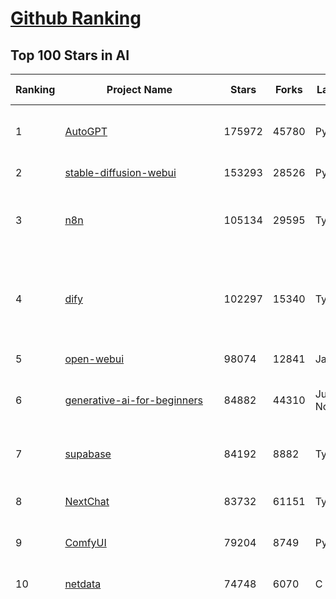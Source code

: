 [Github Ranking](../README.md)
==========

## Top 100 Stars in AI

| Ranking | Project Name | Stars | Forks | Language | Open Issues | Description | Last Commit |
| ------- | ------------ | ----- | ----- | -------- | ----------- | ----------- | ----------- |
| 1 | [AutoGPT](https://github.com/Significant-Gravitas/AutoGPT) | 175972 | 45780 | Python | 142 | AutoGPT is the vision of accessible AI for everyone, to use and to build on. Our mission is to provide the tools, so that you can focus on what matters. | 2025-06-08T23:26:41Z |
| 2 | [stable-diffusion-webui](https://github.com/AUTOMATIC1111/stable-diffusion-webui) | 153293 | 28526 | Python | 2342 | Stable Diffusion web UI | 2025-05-03T06:17:03Z |
| 3 | [n8n](https://github.com/n8n-io/n8n) | 105134 | 29595 | TypeScript | 560 | Fair-code workflow automation platform with native AI capabilities. Combine visual building with custom code, self-host or cloud, 400+ integrations. | 2025-06-07T21:07:16Z |
| 4 | [dify](https://github.com/langgenius/dify) | 102297 | 15340 | TypeScript | 621 | Dify is an open-source LLM app development platform. Dify's intuitive interface combines AI workflow, RAG pipeline, agent capabilities, model management, observability features and more, letting you quickly go from prototype to production. | 2025-06-08T08:40:18Z |
| 5 | [open-webui](https://github.com/open-webui/open-webui) | 98074 | 12841 | JavaScript | 136 | User-friendly AI Interface (Supports Ollama, OpenAI API, ...) | 2025-06-08T22:16:24Z |
| 6 | [generative-ai-for-beginners](https://github.com/microsoft/generative-ai-for-beginners) | 84882 | 44310 | Jupyter Notebook | 4 | 21 Lessons, Get Started Building with Generative AI  🔗 https://microsoft.github.io/generative-ai-for-beginners/ | 2025-06-09T03:53:52Z |
| 7 | [supabase](https://github.com/supabase/supabase) | 84192 | 8882 | TypeScript | 247 | The open source Firebase alternative. Supabase gives you a dedicated Postgres database to build your web, mobile, and AI applications. | 2025-06-09T02:02:53Z |
| 8 | [NextChat](https://github.com/ChatGPTNextWeb/NextChat) | 83732 | 61151 | TypeScript | 636 | ✨ Light and Fast AI Assistant. Support: Web \| iOS \| MacOS \| Android \|  Linux \| Windows | 2025-04-19T08:00:42Z |
| 9 | [ComfyUI](https://github.com/comfyanonymous/ComfyUI) | 79204 | 8749 | Python | 2326 | The most powerful and modular diffusion model GUI, api and backend with a graph/nodes interface. | 2025-06-08T18:15:34Z |
| 10 | [netdata](https://github.com/netdata/netdata) | 74748 | 6070 | C | 162 | The fastest path to AI-powered full stack observability, even for lean teams. | 2025-06-09T00:25:09Z |
| 11 | [funNLP](https://github.com/fighting41love/funNLP) | 73963 | 14871 | Python | 33 | 中英文敏感词、语言检测、中外手机/电话归属地/运营商查询、名字推断性别、手机号抽取、身份证抽取、邮箱抽取、中日文人名库、中文缩写库、拆字词典、词汇情感值、停用词、反动词表、暴恐词表、繁简体转换、英文模拟中文发音、汪峰歌词生成器、职业名称词库、同义词库、反义词库、否定词库、汽车品牌词库、汽车零件词库、连续英文切割、各种中文词向量、公司名字大全、古诗词库、IT词库、财经词库、成语词库、地名词库、历史名人词库、诗词词库、医学词库、饮食词库、法律词库、汽车词库、动物词库、中文聊天语料、中文谣言数据、百度中文问答数据集、句子相似度匹配算法集合、bert资源、文本生成&摘要相关工具、cocoNLP信息抽取工具、国内电话号码正则匹配、清华大学XLORE:中英文跨语言百科知识图谱、清华大学人工智能技术系列报告、自然语言生成、NLU太难了系列、自动对联数据及机器人、用户名黑名单列表、罪名法务名词及分类模型、微信公众号语料、cs224n深度学习自然语言处理课程、中文手写汉字识别、中文自然语言处理 语料/数据集、变量命名神器、分词语料库+代码、任务型对话英文数据集、ASR 语音数据集 + 基于深度学习的中文语音识别系统、笑声检测器、Microsoft多语言数字/单位/如日期时间识别包、中华新华字典数据库及api(包括常用歇后语、成语、词语和汉字)、文档图谱自动生成、SpaCy 中文模型、Common Voice语音识别数据集新版、神经网络关系抽取、基于bert的命名实体识别、关键词(Keyphrase)抽取包pke、基于医疗领域知识图谱的问答系统、基于依存句法与语义角色标注的事件三元组抽取、依存句法分析4万句高质量标注数据、cnocr：用来做中文OCR的Python3包、中文人物关系知识图谱项目、中文nlp竞赛项目及代码汇总、中文字符数据、speech-aligner: 从“人声语音”及其“语言文本”产生音素级别时间对齐标注的工具、AmpliGraph: 知识图谱表示学习(Python)库：知识图谱概念链接预测、Scattertext 文本可视化(python)、语言/知识表示工具：BERT & ERNIE、中文对比英文自然语言处理NLP的区别综述、Synonyms中文近义词工具包、HarvestText领域自适应文本挖掘工具（新词发现-情感分析-实体链接等）、word2word：(Python)方便易用的多语言词-词对集：62种语言/3,564个多语言对、语音识别语料生成工具：从具有音频/字幕的在线视频创建自动语音识别(ASR)语料库、构建医疗实体识别的模型（包含词典和语料标注）、单文档非监督的关键词抽取、Kashgari中使用gpt-2语言模型、开源的金融投资数据提取工具、文本自动摘要库TextTeaser: 仅支持英文、人民日报语料处理工具集、一些关于自然语言的基本模型、基于14W歌曲知识库的问答尝试--功能包括歌词接龙and已知歌词找歌曲以及歌曲歌手歌词三角关系的问答、基于Siamese bilstm模型的相似句子判定模型并提供训练数据集和测试数据集、用Transformer编解码模型实现的根据Hacker News文章标题自动生成评论、用BERT进行序列标记和文本分类的模板代码、LitBank：NLP数据集——支持自然语言处理和计算人文学科任务的100部带标记英文小说语料、百度开源的基准信息抽取系统、虚假新闻数据集、Facebook: LAMA语言模型分析，提供Transformer-XL/BERT/ELMo/GPT预训练语言模型的统一访问接口、CommonsenseQA：面向常识的英文QA挑战、中文知识图谱资料、数据及工具、各大公司内部里大牛分享的技术文档 PDF 或者 PPT、自然语言生成SQL语句（英文）、中文NLP数据增强（EDA）工具、英文NLP数据增强工具 、基于医药知识图谱的智能问答系统、京东商品知识图谱、基于mongodb存储的军事领域知识图谱问答项目、基于远监督的中文关系抽取、语音情感分析、中文ULMFiT-情感分析-文本分类-语料及模型、一个拍照做题程序、世界各国大规模人名库、一个利用有趣中文语料库 qingyun 训练出来的中文聊天机器人、中文聊天机器人seqGAN、省市区镇行政区划数据带拼音标注、教育行业新闻语料库包含自动文摘功能、开放了对话机器人-知识图谱-语义理解-自然语言处理工具及数据、中文知识图谱：基于百度百科中文页面-抽取三元组信息-构建中文知识图谱、masr: 中文语音识别-提供预训练模型-高识别率、Python音频数据增广库、中文全词覆盖BERT及两份阅读理解数据、ConvLab：开源多域端到端对话系统平台、中文自然语言处理数据集、基于最新版本rasa搭建的对话系统、基于TensorFlow和BERT的管道式实体及关系抽取、一个小型的证券知识图谱/知识库、复盘所有NLP比赛的TOP方案、OpenCLaP：多领域开源中文预训练语言模型仓库、UER：基于不同语料+编码器+目标任务的中文预训练模型仓库、中文自然语言处理向量合集、基于金融-司法领域(兼有闲聊性质)的聊天机器人、g2pC：基于上下文的汉语读音自动标记模块、Zincbase 知识图谱构建工具包、诗歌质量评价/细粒度情感诗歌语料库、快速转化「中文数字」和「阿拉伯数字」、百度知道问答语料库、基于知识图谱的问答系统、jieba_fast 加速版的jieba、正则表达式教程、中文阅读理解数据集、基于BERT等最新语言模型的抽取式摘要提取、Python利用深度学习进行文本摘要的综合指南、知识图谱深度学习相关资料整理、维基大规模平行文本语料、StanfordNLP 0.2.0：纯Python版自然语言处理包、NeuralNLP-NeuralClassifier：腾讯开源深度学习文本分类工具、端到端的封闭域对话系统、中文命名实体识别：NeuroNER vs. BertNER、新闻事件线索抽取、2019年百度的三元组抽取比赛：“科学空间队”源码、基于依存句法的开放域文本知识三元组抽取和知识库构建、中文的GPT2训练代码、ML-NLP - 机器学习(Machine Learning)NLP面试中常考到的知识点和代码实现、nlp4han:中文自然语言处理工具集(断句/分词/词性标注/组块/句法分析/语义分析/NER/N元语法/HMM/代词消解/情感分析/拼写检查、XLM：Facebook的跨语言预训练语言模型、用基于BERT的微调和特征提取方法来进行知识图谱百度百科人物词条属性抽取、中文自然语言处理相关的开放任务-数据集-当前最佳结果、CoupletAI - 基于CNN+Bi-LSTM+Attention 的自动对对联系统、抽象知识图谱、MiningZhiDaoQACorpus - 580万百度知道问答数据挖掘项目、brat rapid annotation tool: 序列标注工具、大规模中文知识图谱数据：1.4亿实体、数据增强在机器翻译及其他nlp任务中的应用及效果、allennlp阅读理解:支持多种数据和模型、PDF表格数据提取工具 、 Graphbrain：AI开源软件库和科研工具，目的是促进自动意义提取和文本理解以及知识的探索和推断、简历自动筛选系统、基于命名实体识别的简历自动摘要、中文语言理解测评基准，包括代表性的数据集&基准模型&语料库&排行榜、树洞 OCR 文字识别 、从包含表格的扫描图片中识别表格和文字、语声迁移、Python口语自然语言处理工具集(英文)、 similarity：相似度计算工具包，java编写、海量中文预训练ALBERT模型 、Transformers 2.0 、基于大规模音频数据集Audioset的音频增强 、Poplar：网页版自然语言标注工具、图片文字去除，可用于漫画翻译 、186种语言的数字叫法库、Amazon发布基于知识的人-人开放领域对话数据集 、中文文本纠错模块代码、繁简体转换 、 Python实现的多种文本可读性评价指标、类似于人名/地名/组织机构名的命名体识别数据集 、东南大学《知识图谱》研究生课程(资料)、. 英文拼写检查库 、 wwsearch是企业微信后台自研的全文检索引擎、CHAMELEON：深度学习新闻推荐系统元架构 、 8篇论文梳理BERT相关模型进展与反思、DocSearch：免费文档搜索引擎、 LIDA：轻量交互式对话标注工具 、aili - the fastest in-memory index in the East 东半球最快并发索引 、知识图谱车音工作项目、自然语言生成资源大全 、中日韩分词库mecab的Python接口库、中文文本摘要/关键词提取、汉字字符特征提取器 (featurizer)，提取汉字的特征（发音特征、字形特征）用做深度学习的特征、中文生成任务基准测评 、中文缩写数据集、中文任务基准测评 - 代表性的数据集-基准(预训练)模型-语料库-baseline-工具包-排行榜、PySS3：面向可解释AI的SS3文本分类器机器可视化工具 、中文NLP数据集列表、COPE - 格律诗编辑程序、doccano：基于网页的开源协同多语言文本标注工具 、PreNLP：自然语言预处理库、简单的简历解析器，用来从简历中提取关键信息、用于中文闲聊的GPT2模型：GPT2-chitchat、基于检索聊天机器人多轮响应选择相关资源列表(Leaderboards、Datasets、Papers)、(Colab)抽象文本摘要实现集锦(教程 、词语拼音数据、高效模糊搜索工具、NLP数据增广资源集、微软对话机器人框架 、 GitHub Typo Corpus：大规模GitHub多语言拼写错误/语法错误数据集、TextCluster：短文本聚类预处理模块 Short text cluster、面向语音识别的中文文本规范化、BLINK：最先进的实体链接库、BertPunc：基于BERT的最先进标点修复模型、Tokenizer：快速、可定制的文本词条化库、中文语言理解测评基准，包括代表性的数据集、基准(预训练)模型、语料库、排行榜、spaCy 医学文本挖掘与信息提取 、 NLP任务示例项目代码集、 python拼写检查库、chatbot-list - 行业内关于智能客服、聊天机器人的应用和架构、算法分享和介绍、语音质量评价指标(MOSNet, BSSEval, STOI, PESQ, SRMR)、 用138GB语料训练的法文RoBERTa预训练语言模型 、BERT-NER-Pytorch：三种不同模式的BERT中文NER实验、无道词典 - 有道词典的命令行版本，支持英汉互查和在线查询、2019年NLP亮点回顾、 Chinese medical dialogue data 中文医疗对话数据集 、最好的汉字数字(中文数字)-阿拉伯数字转换工具、 基于百科知识库的中文词语多词义/义项获取与特定句子词语语义消歧、awesome-nlp-sentiment-analysis - 情感分析、情绪原因识别、评价对象和评价词抽取、LineFlow：面向所有深度学习框架的NLP数据高效加载器、中文医学NLP公开资源整理 、MedQuAD：(英文)医学问答数据集、将自然语言数字串解析转换为整数和浮点数、Transfer Learning in Natural Language Processing (NLP) 、面向语音识别的中文/英文发音辞典、Tokenizers：注重性能与多功能性的最先进分词器、CLUENER 细粒度命名实体识别 Fine Grained Named Entity Recognition、 基于BERT的中文命名实体识别、中文谣言数据库、NLP数据集/基准任务大列表、nlp相关的一些论文及代码, 包括主题模型、词向量(Word Embedding)、命名实体识别(NER)、文本分类(Text Classificatin)、文本生成(Text Generation)、文本相似性(Text Similarity)计算等，涉及到各种与nlp相关的算法，基于keras和tensorflow 、Python文本挖掘/NLP实战示例、 Blackstone：面向非结构化法律文本的spaCy pipeline和NLP模型通过同义词替换实现文本“变脸” 、中文 预训练 ELECTREA 模型: 基于对抗学习 pretrain Chinese Model 、albert-chinese-ner - 用预训练语言模型ALBERT做中文NER 、基于GPT2的特定主题文本生成/文本增广、开源预训练语言模型合集、多语言句向量包、编码、标记和实现：一种可控高效的文本生成方法、 英文脏话大列表 、attnvis：GPT2、BERT等transformer语言模型注意力交互可视化、CoVoST：Facebook发布的多语种语音-文本翻译语料库，包括11种语言(法语、德语、荷兰语、俄语、西班牙语、意大利语、土耳其语、波斯语、瑞典语、蒙古语和中文)的语音、文字转录及英文译文、Jiagu自然语言处理工具 - 以BiLSTM等模型为基础，提供知识图谱关系抽取 中文分词 词性标注 命名实体识别 情感分析 新词发现 关键词 文本摘要 文本聚类等功能、用unet实现对文档表格的自动检测，表格重建、NLP事件提取文献资源列表 、 金融领域自然语言处理研究资源大列表、CLUEDatasetSearch - 中英文NLP数据集：搜索所有中文NLP数据集，附常用英文NLP数据集 、medical_NER - 中文医学知识图谱命名实体识别 、(哈佛)讲因果推理的免费书、知识图谱相关学习资料/数据集/工具资源大列表、Forte：灵活强大的自然语言处理pipeline工具集 、Python字符串相似性算法库、PyLaia：面向手写文档分析的深度学习工具包、TextFooler：针对文本分类/推理的对抗文本生成模块、Haystack：灵活、强大的可扩展问答(QA)框架、中文关键短语抽取工具 | 2024-05-10T07:38:24Z |
| 12 | [langflow](https://github.com/langflow-ai/langflow) | 70960 | 6765 | Python | 415 | Langflow is a powerful tool for building and deploying AI-powered agents and workflows. | 2025-06-08T06:45:22Z |
| 13 | [Deep-Live-Cam](https://github.com/hacksider/Deep-Live-Cam) | 70712 | 10037 | Python | 82 | real time face swap and one-click video deepfake with only a single image | 2025-06-08T16:34:27Z |
| 14 | [AppFlowy](https://github.com/AppFlowy-IO/AppFlowy) | 63723 | 4339 | Dart | 986 | Bring projects, wikis, and teams together with AI. AppFlowy is the AI collaborative workspace where you achieve more without losing control of your data. The leading open source Notion alternative. | 2025-06-08T06:43:13Z |
| 15 | [browser-use](https://github.com/browser-use/browser-use) | 62655 | 7064 | Python | 409 | 🌐 Make websites accessible for AI agents. Automate tasks online with ease. | 2025-06-09T01:55:36Z |
| 16 | [lobe-chat](https://github.com/lobehub/lobe-chat) | 62348 | 12985 | TypeScript | 763 | 🤯 Lobe Chat - an open-source, modern-design AI chat framework. Supports Multi AI Providers( OpenAI / Claude 4 / Gemini / Ollama / DeepSeek / Qwen), Knowledge Base (file upload / knowledge management / RAG ), Multi-Modals (Plugins/Artifacts) and Thinking. One-click FREE deployment of your private ChatGPT/ Claude / DeepSeek application. | 2025-06-09T02:27:46Z |
| 17 | [MetaGPT](https://github.com/FoundationAgents/MetaGPT) | 56234 | 6725 | Python | 28 | 🌟 The Multi-Agent Framework: First AI Software Company, Towards Natural Language Programming | 2025-05-16T13:18:18Z |
| 18 | [system-prompts-and-models-of-ai-tools](https://github.com/x1xhlol/system-prompts-and-models-of-ai-tools) | 56081 | 17110 | None | 17 | FULL v0, Cursor, Manus, Same.dev, Lovable, Devin, Replit Agent, Windsurf Agent, VSCode Agent, Dia Browser & Trae AI (And other Open Sourced) System Prompts, Tools & AI Models. | 2025-06-08T12:48:20Z |
| 19 | [ragflow](https://github.com/infiniflow/ragflow) | 54592 | 5299 | Python | 2197 | RAGFlow is an open-source RAG (Retrieval-Augmented Generation) engine based on deep document understanding. | 2025-06-09T03:44:13Z |
| 20 | [gpt-engineer](https://github.com/AntonOsika/gpt-engineer) | 54291 | 7163 | Python | 24 | CLI platform to experiment with codegen. Precursor to: https://lovable.dev | 2025-05-14T10:15:10Z |
| 21 | [awesome-mcp-servers](https://github.com/punkpeye/awesome-mcp-servers) | 53823 | 4078 | None | 22 | A collection of MCP servers. | 2025-06-09T02:34:13Z |
| 22 | [ChatGPT](https://github.com/lencx/ChatGPT) | 53821 | 6115 | Rust | 806 | 🔮 ChatGPT Desktop Application (Mac, Windows and Linux) | 2024-08-29T17:58:11Z |
| 23 | [LLaMA-Factory](https://github.com/hiyouga/LLaMA-Factory) | 51844 | 6272 | Python | 475 | Unified Efficient Fine-Tuning of 100+ LLMs & VLMs (ACL 2024) | 2025-06-09T02:37:43Z |
| 24 | [meilisearch](https://github.com/meilisearch/meilisearch) | 51755 | 2065 | Rust | 193 | A lightning-fast search engine API bringing AI-powered hybrid search to your sites and applications. | 2025-06-06T10:33:06Z |
| 25 | [LLMs-from-scratch](https://github.com/rasbt/LLMs-from-scratch) | 50823 | 7394 | Jupyter Notebook | 6 | Implement a ChatGPT-like LLM in PyTorch from scratch, step by step | 2025-04-20T02:16:18Z |
| 26 | [autogen](https://github.com/microsoft/autogen) | 45683 | 6928 | Python | 505 | A programming framework for agentic AI 🤖 PyPi: autogen-agentchat Discord: https://aka.ms/autogen-discord Office Hour: https://aka.ms/autogen-officehour | 2025-06-06T14:15:56Z |
| 27 | [crawl4ai](https://github.com/unclecode/crawl4ai) | 45194 | 4270 | Python | 144 | 🚀🤖 Crawl4AI: Open-source LLM Friendly Web Crawler & Scraper. Don't be shy, join here: https://discord.gg/jP8KfhDhyN | 2025-06-08T14:02:21Z |
| 28 | [anything-llm](https://github.com/Mintplex-Labs/anything-llm) | 45090 | 4467 | JavaScript | 254 | The all-in-one Desktop & Docker AI application with built-in RAG, AI agents, No-code agent builder, MCP compatibility,  and more. | 2025-06-07T00:39:50Z |
| 29 | [JeecgBoot](https://github.com/jeecgboot/JeecgBoot) | 42965 | 15380 | Java | 18 | 🔥集成完善AIGC应用的低代码平台，旨在帮助企业快速实现低代码开发和构建、部署个性化的 AI 应用。 前后端分离 SpringBoot，SpringCloud，Ant Design&Vue3，Mybatis，Shiro！强大的代码生成器让前后端代码一键生成，无需写任何代码! 成套AI大模型功能: AI模型管理、AI应用、知识库、AI流程编排、AI对话助手等； | 2025-06-09T01:22:29Z |
| 30 | [OpenBB](https://github.com/OpenBB-finance/OpenBB) | 41910 | 3767 | Python | 41 | Investment Research for Everyone, Everywhere. | 2025-06-08T22:56:11Z |
| 31 | [ClickHouse](https://github.com/ClickHouse/ClickHouse) | 41098 | 7367 | C++ | 4073 | ClickHouse® is a real-time analytics database management system | 2025-06-09T02:55:19Z |
| 32 | [kong](https://github.com/Kong/kong) | 40995 | 4933 | Lua | 72 | 🦍 The Cloud-Native API Gateway and AI Gateway. | 2025-06-09T03:31:50Z |
| 33 | [ailearning](https://github.com/apachecn/ailearning) | 40960 | 11566 | Python | 2 | AiLearning：数据分析+机器学习实战+线性代数+PyTorch+NLTK+TF2 | 2024-11-12T16:21:55Z |
| 34 | [ColossalAI](https://github.com/hpcaitech/ColossalAI) | 40942 | 4523 | Python | 426 | Making large AI models cheaper, faster and more accessible | 2025-06-09T01:48:21Z |
| 35 | [airflow](https://github.com/apache/airflow) | 40469 | 15133 | Python | 1132 | Apache Airflow - A platform to programmatically author, schedule, and monitor workflows | 2025-06-08T21:35:28Z |
| 36 | [Flowise](https://github.com/FlowiseAI/Flowise) | 39722 | 20442 | TypeScript | 562 | Build AI Agents, Visually | 2025-06-08T23:49:52Z |
| 37 | [firecrawl](https://github.com/mendableai/firecrawl) | 39608 | 3668 | TypeScript | 179 | 🔥 Turn entire websites into LLM-ready markdown or structured data. Scrape, crawl and extract with a single API. | 2025-06-08T23:52:11Z |
| 38 | [GitHubDaily](https://github.com/GitHubDaily/GitHubDaily) | 38336 | 4001 | None | 360 | 坚持分享 GitHub 上高质量、有趣实用的开源技术教程、开发者工具、编程网站、技术资讯。A list cool, interesting projects of GitHub. | 2025-03-20T08:54:47Z |
| 39 | [quivr](https://github.com/QuivrHQ/quivr) | 37961 | 3641 | Python | 4 | Opiniated RAG for integrating GenAI in your apps 🧠   Focus on your product rather than the RAG. Easy integration in existing products with customisation!  Any LLM: GPT4, Groq, Llama. Any Vectorstore: PGVector, Faiss. Any Files. Anyway you want.  | 2025-06-05T08:58:25Z |
| 40 | [AI-For-Beginners](https://github.com/microsoft/AI-For-Beginners) | 37918 | 7082 | Jupyter Notebook | 24 | 12 Weeks, 24 Lessons, AI for All! | 2025-04-29T16:09:57Z |
| 41 | [photoprism](https://github.com/photoprism/photoprism) | 37598 | 2091 | Go | 425 | AI-Powered Photos App for the Decentralized Web 🌈💎✨ | 2025-06-07T08:19:09Z |
| 42 | [chatgpt-on-wechat](https://github.com/zhayujie/chatgpt-on-wechat) | 37548 | 9273 | Python | 289 | 基于大模型搭建的聊天机器人，同时支持 微信公众号、企业微信应用、飞书、钉钉 等接入，可选择GPT4.1/GPT-4o/GPT-o1/ DeepSeek/Claude/文心一言/讯飞星火/通义千问/ Gemini/GLM-4/Kimi/LinkAI，能处理文本、语音和图片，访问操作系统和互联网，支持基于自有知识库进行定制企业智能客服。 | 2025-06-07T07:30:36Z |
| 43 | [ray](https://github.com/ray-project/ray) | 37415 | 6358 | Python | 3789 | Ray is an AI compute engine. Ray consists of a core distributed runtime and a set of AI Libraries for accelerating ML workloads. | 2025-06-09T03:12:07Z |
| 44 | [Open-Assistant](https://github.com/LAION-AI/Open-Assistant) | 37370 | 3265 | Python | 228 | OpenAssistant is a chat-based assistant that understands tasks, can interact with third-party systems, and retrieve information dynamically to do so. | 2024-08-17T01:55:35Z |
| 45 | [upscayl](https://github.com/upscayl/upscayl) | 37309 | 1718 | TypeScript | 57 | 🆙 Upscayl - #1 Free and Open Source AI Image Upscaler for Linux, MacOS and Windows. | 2025-06-07T20:39:36Z |
| 46 | [MockingBird](https://github.com/babysor/MockingBird) | 36321 | 5254 | Python | 476 | 🚀AI拟声: 5秒内克隆您的声音并生成任意语音内容 Clone a voice in 5 seconds to generate arbitrary speech in real-time | 2024-11-15T05:00:29Z |
| 47 | [MoneyPrinterTurbo](https://github.com/harry0703/MoneyPrinterTurbo) | 36038 | 5122 | Python | 148 | 利用AI大模型，一键生成高清短视频 Generate short videos with one click using AI LLM. | 2025-05-16T03:03:36Z |
| 48 | [google-research](https://github.com/google-research/google-research) | 35726 | 8098 | Jupyter Notebook | 1034 | Google Research | 2025-06-05T19:54:02Z |
| 49 | [ai-hedge-fund](https://github.com/virattt/ai-hedge-fund) | 35201 | 6124 | Python | 7 | An AI Hedge Fund Team | 2025-06-08T19:59:40Z |
| 50 | [chatbox](https://github.com/chatboxai/chatbox) | 35164 | 3368 | TypeScript | 714 | User-friendly Desktop Client App for AI Models/LLMs (GPT, Claude, Gemini, Ollama...) | 2025-06-08T10:27:36Z |
| 51 | [AgentGPT](https://github.com/reworkd/AgentGPT) | 34277 | 9434 | TypeScript | 129 | 🤖 Assemble, configure, and deploy autonomous AI Agents in your browser. | 2025-04-29T01:19:32Z |
| 52 | [gold-miner](https://github.com/xitu/gold-miner) | 34138 | 5043 | None | 8 | 🥇掘金翻译计划，可能是世界最大最好的英译中技术社区，最懂读者和译者的翻译平台： | 2024-04-17T09:44:37Z |
| 53 | [aider](https://github.com/Aider-AI/aider) | 34069 | 3111 | Python | 867 | aider is AI pair programming in your terminal | 2025-06-08T17:19:59Z |
| 54 | [mem0](https://github.com/mem0ai/mem0) | 34019 | 3368 | Python | 326 | Memory for AI Agents; SOTA in AI Agent Memory; Announcing OpenMemory MCP - local and secure memory management. | 2025-06-07T16:19:49Z |
| 55 | [awesome-llm-apps](https://github.com/Shubhamsaboo/awesome-llm-apps) | 33752 | 3841 | Python | 3 | Collection of awesome LLM apps with AI Agents and RAG using OpenAI, Anthropic, Gemini and opensource models. | 2025-06-08T17:53:07Z |
| 56 | [LocalAI](https://github.com/mudler/LocalAI) | 33118 | 2533 | Go | 454 | :robot: The free, Open Source alternative to OpenAI, Claude and others. Self-hosted and local-first. Drop-in replacement for OpenAI,  running on consumer-grade hardware. No GPU required. Runs gguf, transformers, diffusers and many more models architectures. Features: Generate Text, Audio, Video, Images, Voice Cloning, Distributed, P2P inference | 2025-06-08T22:11:46Z |
| 57 | [gpt-pilot](https://github.com/Pythagora-io/gpt-pilot) | 32773 | 3340 | Python | 235 | The first real AI developer | 2025-03-04T06:26:32Z |
| 58 | [crewAI](https://github.com/crewAIInc/crewAI) | 32634 | 4384 | Python | 52 | Framework for orchestrating role-playing, autonomous AI agents. By fostering collaborative intelligence, CrewAI empowers agents to work together seamlessly, tackling complex tasks. | 2025-06-08T23:50:51Z |
| 59 | [mindsdb](https://github.com/mindsdb/mindsdb) | 31831 | 5254 | Python | 82 | AI's query engine - Platform for building AI that can answer questions over large scale federated data. - The only MCP Server you'll ever need | 2025-06-08T18:58:35Z |
| 60 | [spaCy](https://github.com/explosion/spaCy) | 31733 | 4507 | Python | 156 | 💫 Industrial-strength Natural Language Processing (NLP) in Python | 2025-05-28T15:28:05Z |
| 61 | [nacos](https://github.com/alibaba/nacos) | 31542 | 13043 | Java | 258 | an easy-to-use dynamic service discovery, configuration and service management platform for building AI cloud native applications. | 2025-06-09T02:32:37Z |
| 62 | [docling](https://github.com/docling-project/docling) | 31514 | 2014 | Python | 341 | Get your documents ready for gen AI | 2025-06-08T14:52:25Z |
| 63 | [fairseq](https://github.com/facebookresearch/fairseq) | 31512 | 6538 | Python | 1180 | Facebook AI Research Sequence-to-Sequence Toolkit written in Python. | 2025-01-09T16:43:36Z |
| 64 | [chatbot-ui](https://github.com/mckaywrigley/chatbot-ui) | 31489 | 8972 | TypeScript | 171 | AI chat for any model. | 2024-08-03T00:38:07Z |
| 65 | [fabric](https://github.com/danielmiessler/fabric) | 31466 | 3261 | JavaScript | 203 | fabric is an open-source framework for augmenting humans using AI. It provides a modular framework for solving specific problems using a crowdsourced set of AI prompts that can be used anywhere. | 2025-06-07T18:02:02Z |
| 66 | [ruoyi-vue-pro](https://github.com/YunaiV/ruoyi-vue-pro) | 31403 | 6764 | Java | 22 | 🔥 官方推荐 🔥 RuoYi-Vue 全新 Pro 版本，优化重构所有功能。基于 Spring Boot + MyBatis Plus + Vue & Element 实现的后台管理系统 + 微信小程序，支持 RBAC 动态权限、数据权限、SaaS 多租户、Flowable 工作流、三方登录、支付、短信、商城、CRM、ERP、AI 大模型等功能。你的 ⭐️ Star ⭐️，是作者生发的动力！ | 2025-06-07T10:08:04Z |
| 67 | [tabby](https://github.com/TabbyML/tabby) | 31328 | 1495 | Rust | 187 | Self-hosted AI coding assistant | 2025-06-05T20:03:20Z |
| 68 | [netron](https://github.com/lutzroeder/netron) | 30412 | 2915 | JavaScript | 20 | Visualizer for neural network, deep learning and machine learning models | 2025-06-08T17:14:18Z |
| 69 | [khoj](https://github.com/khoj-ai/khoj) | 30277 | 1706 | Python | 75 | Your AI second brain. Self-hostable. Get answers from the web or your docs. Build custom agents, schedule automations, do deep research. Turn any online or local LLM into your personal, autonomous AI (gpt, claude, gemini, llama, qwen, mistral). Get started - free. | 2025-06-09T02:43:49Z |
| 70 | [cursor](https://github.com/getcursor/cursor) | 30234 | 1919 | None | 1778 | The AI Code Editor | 2024-10-13T19:23:26Z |
| 71 | [AI-Expert-Roadmap](https://github.com/AMAI-GmbH/AI-Expert-Roadmap) | 29936 | 2530 | JavaScript | 19 | Roadmap to becoming an Artificial Intelligence Expert in 2022 | 2023-12-31T02:20:16Z |
| 72 | [roop](https://github.com/s0md3v/roop) | 29903 | 6786 | Python | 0 | one-click face swap | 2024-08-19T12:57:17Z |
| 73 | [pytorch-lightning](https://github.com/Lightning-AI/pytorch-lightning) | 29576 | 3506 | Python | 949 | Pretrain, finetune ANY AI model of ANY size on multiple GPUs, TPUs with zero code changes. | 2025-06-09T01:03:00Z |
| 74 | [Mr.-Ranedeer-AI-Tutor](https://github.com/JushBJJ/Mr.-Ranedeer-AI-Tutor) | 29554 | 3378 | None | 13 | A GPT-4 AI Tutor Prompt for customizable personalized learning experiences. | 2024-03-25T13:06:55Z |
| 75 | [cursor-free-vip](https://github.com/yeongpin/cursor-free-vip) | 29302 | 3707 | Python | 453 | [Support 0.49.x]（Reset Cursor AI MachineID & Bypass Higher Token Limit） Cursor Ai ，自动重置机器ID ， 免费升级使用Pro功能: You've reached your trial request limit. / Too many free trial accounts used on this machine. Please upgrade to pro. We have this limit in place to prevent abuse. Please let us know if you believe this is a mistake. | 2025-05-22T02:41:44Z |
| 76 | [exo](https://github.com/exo-explore/exo) | 28408 | 1796 | Python | 346 | Run your own AI cluster at home with everyday devices 📱💻 🖥️⌚ | 2025-03-21T22:23:32Z |
| 77 | [Jobs_Applier_AI_Agent_AIHawk](https://github.com/feder-cr/Jobs_Applier_AI_Agent_AIHawk) | 28291 | 4262 | Python | 11 | AIHawk aims to easy job hunt process by automating the job application process. Utilizing artificial intelligence, it enables users to apply for multiple jobs in a tailored way. | 2025-05-28T13:24:12Z |
| 78 | [agno](https://github.com/agno-agi/agno) | 27931 | 3566 | Python | 80 | Full-stack framework for building Multi-Agent Systems with memory, knowledge and reasoning. | 2025-06-08T20:03:30Z |
| 79 | [so-vits-svc](https://github.com/svc-develop-team/so-vits-svc) | 27191 | 5006 | Python | 21 | SoftVC VITS Singing Voice Conversion | 2023-11-11T13:11:31Z |
| 80 | [continue](https://github.com/continuedev/continue) | 26791 | 2923 | TypeScript | 860 | ⏩ Create, share, and use custom AI code assistants with our open-source IDE extensions and hub of models, rules, prompts, docs, and other building blocks | 2025-06-09T03:42:14Z |
| 81 | [Folo](https://github.com/RSSNext/Folo) | 26475 | 1140 | TypeScript | 176 | 🧡 Follow everything in one place | 2025-06-09T03:35:28Z |
| 82 | [LibreChat](https://github.com/danny-avila/LibreChat) | 26318 | 4618 | TypeScript | 158 | Enhanced ChatGPT Clone: Features Agents, DeepSeek, Anthropic, AWS, OpenAI, Assistants API, Azure, Groq, o1, GPT-4o, Mistral, OpenRouter, Vertex AI, Gemini, Artifacts, AI model switching, message search, Code Interpreter, langchain, DALL-E-3, OpenAPI Actions, Functions, Secure Multi-User Auth, Presets, open-source for self-hosting. Active project. | 2025-06-09T00:33:39Z |
| 83 | [generative-models](https://github.com/Stability-AI/generative-models) | 25988 | 2883 | Python | 265 | Generative Models by Stability AI | 2025-05-20T14:53:33Z |
| 84 | [nx](https://github.com/nrwl/nx) | 25952 | 2530 | TypeScript | 625 | An AI-first build platform that connects everything from your editor to CI. Helping you deliver fast, without breaking things. | 2025-06-09T03:38:36Z |
| 85 | [composio](https://github.com/ComposioHQ/composio) | 25477 | 4416 | Python | 43 | Composio equip's your AI agents & LLMs with 100+ high-quality integrations via function calling | 2025-06-06T09:08:19Z |
| 86 | [llm-app](https://github.com/pathwaycom/llm-app) | 25281 | 627 | Jupyter Notebook | 5 | Ready-to-run cloud templates for RAG, AI pipelines, and enterprise search with live data. 🐳Docker-friendly.⚡Always in sync with Sharepoint, Google Drive, S3, Kafka, PostgreSQL, real-time data APIs, and more. | 2025-05-16T07:58:43Z |
| 87 | [InvokeAI](https://github.com/invoke-ai/InvokeAI) | 25265 | 2569 | TypeScript | 722 | Invoke is a leading creative engine for Stable Diffusion models, empowering professionals, artists, and enthusiasts to generate and create visual media using the latest AI-driven technologies. The solution offers an industry leading WebUI, and serves as the foundation for multiple commercial products. | 2025-06-07T08:37:37Z |
| 88 | [Genesis](https://github.com/Genesis-Embodied-AI/Genesis) | 25233 | 2266 | Python | 104 | A generative world for general-purpose robotics & embodied AI learning. | 2025-06-08T07:53:00Z |
| 89 | [semantic-kernel](https://github.com/microsoft/semantic-kernel) | 24957 | 3921 | C# | 424 | Integrate cutting-edge LLM technology quickly and easily into your apps | 2025-06-08T07:27:08Z |
| 90 | [ai-agents-for-beginners](https://github.com/microsoft/ai-agents-for-beginners) | 24866 | 6696 | Jupyter Notebook | 8 | 11 Lessons to Get Started Building AI Agents | 2025-06-05T14:53:53Z |
| 91 | [FastGPT](https://github.com/labring/FastGPT) | 24636 | 6330 | TypeScript | 550 | FastGPT is a knowledge-based platform built on the LLMs, offers a comprehensive suite of out-of-the-box capabilities such as data processing, RAG retrieval, and visual AI workflow orchestration, letting you easily develop and deploy complex question-answering systems without the need for extensive setup or configuration. | 2025-06-09T02:11:04Z |
| 92 | [qlib](https://github.com/microsoft/qlib) | 24591 | 3797 | Python | 237 | Qlib is an AI-oriented Quant investment platform that aims to use AI tech to empower Quant Research, from exploring ideas to implementing productions. Qlib supports diverse ML modeling paradigms, including supervised learning, market dynamics modeling, and RL, and is now equipped with https://github.com/microsoft/RD-Agent to automate R&D process. | 2025-05-29T07:18:13Z |
| 93 | [PDFMathTranslate](https://github.com/Byaidu/PDFMathTranslate) | 24557 | 2116 | Python | 109 | PDF scientific paper translation with preserved formats - 基于 AI 完整保留排版的 PDF 文档全文双语翻译，支持 Google/DeepL/Ollama/OpenAI 等服务，提供 CLI/GUI/MCP/Docker/Zotero | 2025-06-08T12:04:23Z |
| 94 | [kratos](https://github.com/go-kratos/kratos) | 24425 | 4087 | Go | 16 | Your ultimate Go microservices framework for the cloud-native era. | 2025-06-01T18:48:42Z |
| 95 | [modular](https://github.com/modular/modular) | 24202 | 2617 | Mojo | 678 | The Modular Platform (includes MAX & Mojo) | 2025-06-08T14:13:05Z |
| 96 | [qdrant](https://github.com/qdrant/qdrant) | 24031 | 1649 | Rust | 329 | Qdrant - High-performance, massive-scale Vector Database and Vector Search Engine for the next generation of AI. Also available in the cloud https://cloud.qdrant.io/ | 2025-06-08T21:55:34Z |
| 97 | [500-AI-Machine-learning-Deep-learning-Computer-vision-NLP-Projects-with-code](https://github.com/ashishpatel26/500-AI-Machine-learning-Deep-learning-Computer-vision-NLP-Projects-with-code) | 24018 | 5733 | None | 42 | 500 AI Machine learning Deep learning Computer vision NLP Projects with code | 2024-07-26T13:06:49Z |
| 98 | [Warp](https://github.com/warpdotdev/Warp) | 23653 | 466 | None | 2940 | Warp is a modern, Rust-based terminal with AI built in so you and your team can build great software, faster. | 2025-05-16T13:30:24Z |
| 99 | [facefusion](https://github.com/facefusion/facefusion) | 23288 | 3620 | Python | 0 | Industry leading face manipulation platform | 2025-06-04T20:29:48Z |
| 100 | [Chat2DB](https://github.com/CodePhiliaX/Chat2DB) | 23226 | 2521 | Java | 0 | 🔥🔥🔥AI-driven database tool and SQL client, The hottest GUI client, supporting MySQL, Oracle, PostgreSQL, DB2, SQL Server, DB2, SQLite, H2, ClickHouse, and more. | 2025-05-22T02:29:00Z |

